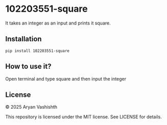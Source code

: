 # 102203551-square
It takes an integer as an input and prints it square.

## Installation
```pip install 102203551-square```


## How to use it?
Open terminal and type square and then input the integer

## License
© 2025 Aryan Vashishth

This repository is licensed under the MIT license.
See LICENSE for details.







